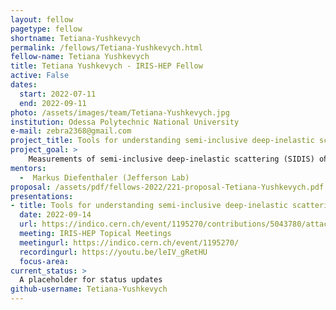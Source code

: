 ```yaml
---
layout: fellow
pagetype: fellow
shortname: Tetiana-Yushkevych
permalink: /fellows/Tetiana-Yushkevych.html
fellow-name: Tetiana Yushkevych
title: Tetiana Yushkevych - IRIS-HEP Fellow
active: False
dates:
  start: 2022-07-11
  end: 2022-09-11
photo: /assets/images/team/Tetiana-Yushkevych.jpg
institution: Odessa Polytechnic National University
e-mail: zebra2368@gmail.com
project_title: Tools for understanding semi-inclusive deep-inelastic scattering measurements
project_goal: >
    Measurements of semi-inclusive deep-inelastic scattering (SIDIS) oﬀer a tremendous opportunity to learn about the partonic structure of nucleons. For a correct phenomenological interpretation of the information they encode, it is vital to develop tools that allow experimental data to be connected to the corresponding theoretical framework. Factorization theorems only apply under speciﬁc kinematic conditions, essentially dictated by power counting. It is therefore very important to be able to identify as precisely as possible the sensitivity of each data subset to those kinematic requirements.
mentors:
  -  Markus Diefenthaler (Jefferson Lab)
proposal: /assets/pdf/fellows-2022/221-proposal-Tetiana-Yushkevych.pdf
presentations:
- title: Tools for understanding semi-inclusive deep-inelastic scattering measurements
  date: 2022-09-14
  url: https://indico.cern.ch/event/1195270/contributions/5043780/attachments/2507850/4309668/IRIS-HEP_Yushkevych_final.pdf
  meeting: IRIS-HEP Topical Meetings
  meetingurl: https://indico.cern.ch/event/1195270/
  recordingurl: https://youtu.be/leIV_gRetHU
  focus-area: 
current_status: >
  A placeholder for status updates
github-username: Tetiana-Yushkevych
---
```

